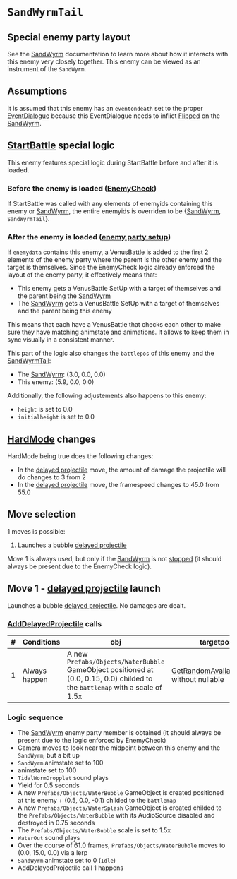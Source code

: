 # `SandWyrmTail`

## Special enemy party layout
See the [SandWyrm](SandWyrm.md) documentation to learn more about how it interacts with this enemy very closely together. This enemy can be viewed as an instrument of the `SandWyrm`.

## Assumptions
It is assumed that this enemy has an `eventondeath` set to the proper [EventDialogue](../../Battle%20flow/EventDialogues/SandWyrm%20and%20SandWyrmTail.md#sandwyrm-and-sandwyrmtail-eventdialogues) because this EventDialogue needs to inflict [Flipped](../../Actors%20states/BattleCondition/Flipped.md) on the [SandWyrm](SandWyrm.md).

## [StartBattle](../../StartBattle.md) special logic
This enemy features special logic during StartBattle before and after it is loaded.

### Before the enemy is loaded ([EnemyCheck](../../StartBattle%20phases/Pre%20haltbattleload.md#enemycheck))
If StartBattle was called with any elements of enemyids containing this enemy or [SandWyrm](SandWyrm.md), the entire enemyids is overriden to be {[SandWyrm](SandWyrm.md), `SandWyrmTail`}.

### After the enemy is loaded ([enemy party setup](../../StartBattle%20phases/Post%20haltbattleload.md#enemy-party-setup))
If `enemydata` contains this enemy, a VenusBattle is added to the first 2 elements of the enemy party where the parent is the other enemy and the target is themselves. Since the EnemyCheck logic already enforced the layout of the enemy party, it effectively means that:

- This enemy gets a VenusBattle SetUp with a target of themselves and the parent being the [SandWyrm](SandWyrm.md)
- The [SandWyrm](SandWyrm.md) gets a VenusBattle SetUp with a target of themselves and the parent being this enemy

This means that each have a VenusBattle that checks each other to make sure they have matching animstate and animations. It allows to keep them in sync visually in a consistent manner.

This part of the logic also changes the `battlepos` of this enemy and the [SandWyrmTail](SandWyrmTail.md):

- The [SandWyrm](SandWyrm.md): (3.0, 0.0, 0.0)
- This enemy: (5.9, 0.0, 0.0)

Additionally, the following adjustements also happens to this enemy:

- `height` is set to 0.0
- `initialheight` is set to 0.0

## [HardMode](../../Damage%20pipeline/HardMode.md) changes
HardMode being true does the following changes:

- In the [delayed projectile](../../Actors%20states/Delayed%20projectile.md) move, the amount of damage the projectile will do changes to 3 from 2
- In the [delayed projectile](../../Actors%20states/Delayed%20projectile.md) move, the framespeed changes to 45.0 from 55.0

## Move selection
1 moves is possible:

1. Launches a bubble [delayed projectile](../../Actors%20states/Delayed%20projectile.md)

Move 1 is always used, but only if the [SandWyrm](SandWyrm.md) is not [stopped](../../Actors%20states/IsStopped.md) (it should always be present due to the EnemyCheck logic).

## Move 1 - [delayed projectile](../../Actors%20states/Delayed%20projectile.md) launch
Launches a bubble [delayed projectile](../../Actors%20states/Delayed%20projectile.md). No damages are dealt.

### [AddDelayedProjectile](../../Actors%20states/Delayed%20projectile.md#adddelayedprojectile) calls

|#|Conditions|obj|targetpos|damage|turnstohit|areadamage|property|framespeed|summonedby|hitsound|hitparticle|whilesound|
|-:|---------|---|---------|------|---------|----------|--------|----------|----------|--------|----------|----------|
|1|Always happen|A new `Prefabs/Objects/WaterBubble` GameObject positioned at (0.0, 0.15, 0.0) childed to the `battlemap` with a scale of 1.5x|[GetRandomAvaliablePlayer](../../Actors%20states/Targetting/GetRandomAvaliablePlayer.md) without nullable|2 (3 instead if hardmode is true)|2|0|null|55.0 (45.0 instead if hardmode is true)|This enemy|`WaterSplash2`|`WaterSplash`|`Fall2`|

### Logic sequence

- The [SandWyrm](SandWyrm.md) enemy party member is obtained (it should always be present due to the logic enforced by EnemyCheck)
- Camera moves to look near the midpoint between this enemy and the `SandWyrm`, but a bit up
- `SandWyrm` animstate set to 100
- animstate set to 100
- `TidalWormDropplet` sound plays
- Yield for 0.5 seconds
- A new `Prefabs/Objects/WaterBubble` GameObject is created positioned at this enemy + (0.5, 0.0, -0.1) childed to the `battlemap`
- A new `Prefabs/Objects/WaterSplash` GameObject is created childed to the `Prefabs/Objects/WaterBubble` with its AudioSource disabled and destroyed in 0.75 seconds
- The `Prefabs/Objects/WaterBubble` scale is set to 1.5x
- `WaterOut` sound plays
- Over the course of 61.0 frames, `Prefabs/Objects/WaterBubble` moves to (0.0, 15.0, 0.0) via a lerp
- `SandWyrm` animstate set to 0 (`Idle`)
- AddDelayedProjectile call 1 happens
